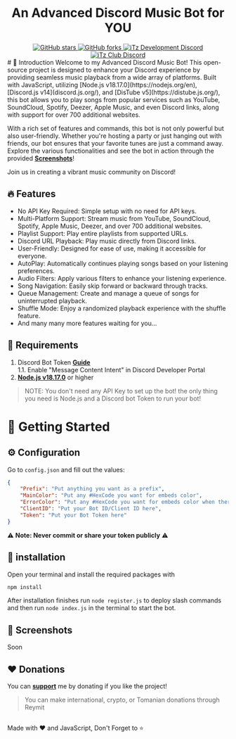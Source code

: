 <h1 align="center">An Advanced Discord Music Bot for YOU</h1>

<div align="center">
    <a href="https://github.com/iTzArshia/Discord-Music-Bot/stargazers"> <img src="https://img.shields.io/github/stars/iTzArshia/Discord-Music-Bot.svg" alt="GitHub stars"/> </a>
    <a href="https://github.com/iTzArshia/Discord-Music-Bot/network"> <img src="https://img.shields.io/github/forks/iTzArshia/Discord-Music-Bot.svg" alt="GitHub forks"/> </a>
    <a href="https://discord.gg/nKrBshQvcK"> <img src="https://badgen.net/discord/members/nKrBshQvcK" alt="iTz Development Discord"/> </a>
    <a href="https://discord.gg/8hr9CRqmfc"> <img src="https://badgen.net/discord/members/8hr9CRqmfc" alt="iTz Club Discord"/> </a>
</div>
# 📝 Introduction
Welcome to my Advanced Discord Music Bot! This open-source project is designed to enhance your Discord experience by providing seamless music playback from a wide array of platforms. Built with JavaScript, utilizing [Node.js v18.17.0](https://nodejs.org/en), [Discord.js v14](discord.js.org/), and [DisTube v5](https://distube.js.org/), this bot allows you to play songs from popular services such as YouTube, SoundCloud, Spotify, Deezer, Apple Music, and even Discord links, along with support for over 700 additional websites.

With a rich set of features and commands, this bot is not only powerful but also user-friendly. Whether you're hosting a party or just hanging out with friends, our bot ensures that your favorite tunes are just a command away. Explore the various functionalities and see the bot in action through the provided **[Screenshots](https://github.com/iTzArshia/Discord-Music-Bot#-screenshots)**!

Join us in creating a vibrant music community on Discord!
## 🔥 Features
- No API Key Required: Simple setup with no need for API keys.
- Multi-Platform Support: Stream music from YouTube, SoundCloud, Spotify, Apple Music, Deezer, and over 700 additional websites.
- Playlist Support: Play entire playlists from supported URLs.
- Discord URL Playback: Play music directly from Discord links.
- User-Friendly: Designed for ease of use, making it accessible for everyone.
- AutoPlay: Automatically continues playing songs based on your listening preferences.
- Audio Filters: Apply various filters to enhance your listening experience.
- Song Navigation: Easily skip forward or backward through tracks.
- Queue Management: Create and manage a queue of songs for uninterrupted playback.
- Shuffle Mode: Enjoy a randomized playback experience with the shuffle feature.
- And many many more features waiting for you...
## 🚧 Requirements
1. Discord Bot Token **[Guide](https://discordjs.guide/preparations/setting-up-a-bot-application.html#creating-your-bot)**  
   1.1. Enable "Message Content Intent" in Discord Developer Portal
2. **[Node.js v18.17.0](https://nodejs.org/en/download/)** or higher
> NOTE: You don't need any API Key to set up the bot! the only thing you need is Node.js and a Discord bot Token to run your bot!
# 🚀 Getting Started
## ⚙️ Configuration
Go to `config.json` and fill out the values:
```json
{
    "Prefix": "Put anything you want as a prefix",
    "MainColor": "Put any #HexCode you want for embeds color",
    "ErrorColor": "Put any #HexCode you want for embeds color when there is an error",
    "ClientID": "Put your Bot ID/Client ID here",
    "Token": "Put your Bot Token here"
}
```
⚠️ **Note: Never commit or share your token publicly** ⚠️
## 🧠 installation
Open your terminal and install the required packages with
```sh
npm install
```
After installation finishes run `node register.js` to deploy slash commands and then run `node index.js` in the terminal to start the bot.
## 📸 Screenshots
Soon
## ❤️ Donations
You can **[support](https://reymit.com/itz_arshia)** me by donating if you like the project!
> You can make international, crypto, or Tomanian donations through Reymit
##
Made with ❤️ and JavaScript, Don't Forget to ⭐
